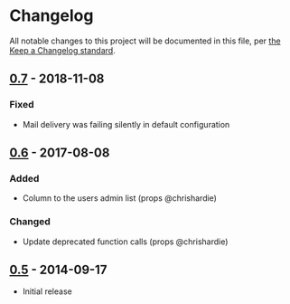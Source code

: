 # Changelog

All notable changes to this project will be documented in this file, per [the Keep a Changelog standard](http://keepachangelog.com/).

## [0.7] - 2018-11-08
### Fixed
- Mail delivery was failing silently in default configuration

## [0.6] - 2017-08-08
### Added
- Column to the users admin list (props @chrishardie)

### Changed
- Update deprecated function calls (props @chrishardie)

## [0.5] - 2014-09-17
- Initial release

[0.7]: https://github.com/10up/simple-new-post-emails/compare/0.6...0.7
[0.6]: https://github.com/10up/simple-new-post-emails/compare/0.5...0.6
[0.5]: https://github.com/10up/simple-new-post-emails/releases/tag/0.5
